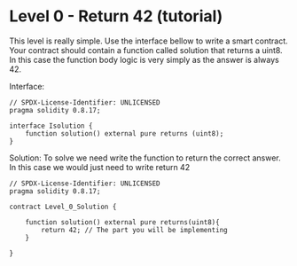 # Level 0 - Return 42 (tutorial)
This level is really simple. Use the interface bellow to write a smart contract. Your contract should contain a function called solution that returns a uint8. In this case the function body logic is very simply as the answer is always 42.

Interface:
    
    // SPDX-License-Identifier: UNLICENSED
    pragma solidity 0.8.17;

    interface Isolution {
        function solution() external pure returns (uint8);
    }

Solution:
To solve we need write the function to return the correct answer. In this case we would just need to write return 42

    // SPDX-License-Identifier: UNLICENSED
    pragma solidity 0.8.17;

    contract Level_0_Solution {

        function solution() external pure returns(uint8){
            return 42; // The part you will be implementing
        }
        
    }



